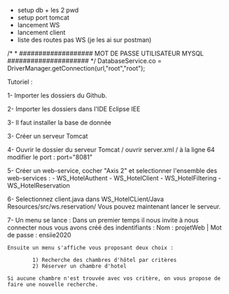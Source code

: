 - setup db + les 2 pwd
- setup port tomcat
- lancement WS
- lancement client
- liste des routes pas WS (je les ai sur postman)



/*
        	 * ################### MOT DE PASSE UTILISATEUR MYSQL #####################
        	 */
        	DatabaseService.co = DriverManager.getConnection(url,"root","root");


Tutoriel :

1- Importer les dossiers du Github.

2- Importer les dossiers dans l'IDE Eclipse IEE

3- Il faut installer la base de donnée

3- Créer un serveur Tomcat 

4- Ouvrir le dossier du serveur Tomcat / ouvrir server.xml / à la ligne 64 modifier le port : port="8081"

5- Créer un web-service, cocher "Axis 2" et selectionner l'ensemble des web-services : - WS_HotelAuthent
										       - WS_HotelClient
										       - WS_HotelFiltering
										       - WS_HotelReservation

6- Selectionnez client.java dans WS_HotelCLient/Java Resources/src/ws.reservation/ Vous pouvez maintenant lancer le serveur.

7- Un menu se lance : 
	Dans un premier temps il nous invite à nous connecter nous vous avons créé des indentifiants :
		Nom : projetWeb | Mot de passe : ensiie2020 

	Ensuite un menu s'affiche vous proposant deux choix :

       		1) Recherche des chambres d'hôtel par critères
       		2) Réserver un chambre d'hotel

	Si aucune chambre n'est trouvée avec vos critère, on vous propose de faire une nouvelle recherche.

